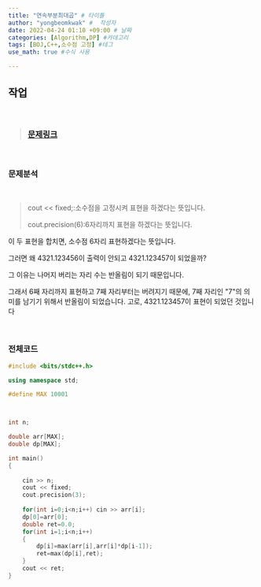 ```yaml
---
title: "연속부분최대곱" # 타이틀 
author: "yongbeomkwak" #  작성자 
date: 2022-04-24 01:10 +09:00 # 날짜  
categories: [Algorithm,DP] #카데고리 
tags: [BOJ,C++,소수점 고정] #테그 
use_math: true #수식 사용

---
```


## 작업

<br>

> ### [문제링크](https://www.acmicpc.net/problem/2670)

<br>

### 문제분석 

<br>


>cout << fixed;:소수점을 고정시켜 표현을 하겠다는 뜻입니다.
>
>cout.precision(6):6자리까지 표현을 하겠다는 뜻입니다.
>
  이 두 표현을 합치면, 소수점 6자리 표현하겠다는 뜻입니다.

  그러면 왜 4321.123456이 출력이 안되고 4321.123457이 되었을까?

그 이유는 나머지 버리는 자리 수는 반올림이 되기 때문입니다.

그래서 6째 자리까지 표현하고 7째 자리부터는 버려지기 때문에, 7째 자리인 "7"의 의미를 남기기 위해서 반올림이 되었습니다.
고로, 4321.123457이 표현이 되었던 것입니다






<br>

### 전체코드

~~~ c++
#include <bits/stdc++.h>

using namespace std;

#define MAX 10001



int n;

double arr[MAX];
double dp[MAX];

int main()
{
    
    cin >> n;
    cout << fixed;
	cout.precision(3);
    
    for(int i=0;i<n;i++) cin >> arr[i];
    dp[0]=arr[0];
    double ret=0.0;
    for(int i=1;i<n;i++)
    {
        dp[i]=max(arr[i],arr[i]*dp[i-1]);
        ret=max(dp[i],ret);
    }
    cout << ret;
}
~~~
